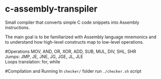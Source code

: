 # c-assembly-transpiler
Small compiler that converts simple C code snippets into Assembly instructions.  
  
The main goal is to be familiarized with Assembly language mnemonics and to understand how high-level constructs map to low-level operations.
  

#Operations
MOV, AND, OR, XOR, ADD, SUB, MUL, DIV, SHL, SHR  
Jumps: JMP, JE, JNE, JG, JGE, JL, JLE  
Loops translation: for, while  
  
#Compilation and Running
In `checker/` folder run `./checker.sh` script
